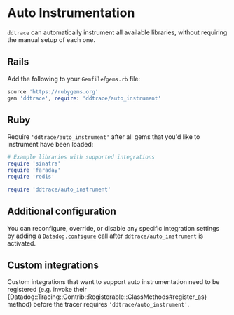 # Auto Instrumentation

`ddtrace` can automatically instrument all available libraries, without requiring the manual setup of each one.

## Rails

Add the following to your `Gemfile`/`gems.rb` file:

```ruby
source 'https://rubygems.org'
gem 'ddtrace', require: 'ddtrace/auto_instrument'
```

## Ruby

Require `'ddtrace/auto_instrument'` after all gems that you'd like to instrument have been loaded:

```ruby
# Example libraries with supported integrations
require 'sinatra'
require 'faraday'
require 'redis'

require 'ddtrace/auto_instrument'
```

## Additional configuration

You can reconfigure, override, or disable any specific integration settings by adding
a [`Datadog.configure`](GettingStarted.md#integration-instrumentation) call after `ddtrace/auto_instrument` is activated.

## Custom integrations

Custom integrations that want to support auto instrumentation need to be registered
(e.g. invoke their {Datadog::Tracing::Contrib::Registerable::ClassMethods#register_as} method) before
the tracer requires `'ddtrace/auto_instrument'`.

